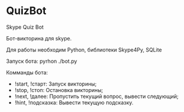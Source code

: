 QuizBot
=======

Skype Quiz Bot

Бот-викторина для skype.

Для работы необходим Python, 
библиотеки Skype4Py, SQLite

Запуск бота: pyrhon ./bot.py

Комманды бота:
* !start, !старт: Запуск викторины;
* !stop, !стоп: Остановка викторины;
* !next, !далее: Пропустить текущий вопрос, вывести следующий;
* !hint, !подсказка: Вывести текущую подсказку.
